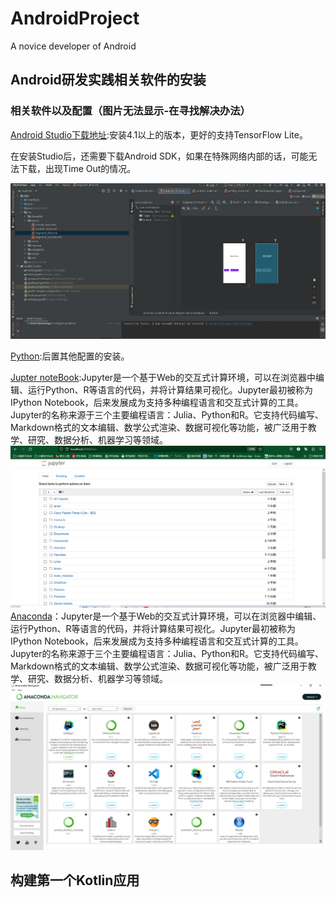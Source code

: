 # AndroidProject
A novice developer of Android

## Android研发实践相关软件的安装
### 相关软件以及配置（图片无法显示-在寻找解决办法）

 [Android Studio下载地址](https://developer.android.google.cn/studio):安装4.1以上的版本，更好的支持TensorFlow Lite。
 
   在安装Studio后，还需要下载Android SDK，如果在特殊网络内部的话，可能无法下载，出现Time Out的情况。
 
 ![img](Pic/Exp01/Android01.png)
    
 [Python](https://www.python.org/ ):后置其他配置的安装。
 
 [Jupter noteBook]():Jupyter是一个基于Web的交互式计算环境，可以在浏览器中编辑、运行Python、R等语言的代码，并将计算结果可视化。Jupyter最初被称为IPython Notebook，后来发展成为支持多种编程语言和交互式计算的工具。Jupyter的名称来源于三个主要编程语言：Julia、Python和R。它支持代码编写、Markdown格式的文本编辑、数学公式渲染、数据可视化等功能，被广泛用于教学、研究、数据分析、机器学习等领域。
  ![img](Pic/Exp01/pic02.png)
 [Anaconda](https://www.anaconda.com/)：Jupyter是一个基于Web的交互式计算环境，可以在浏览器中编辑、运行Python、R等语言的代码，并将计算结果可视化。Jupyter最初被称为IPython Notebook，后来发展成为支持多种编程语言和交互式计算的工具。Jupyter的名称来源于三个主要编程语言：Julia、Python和R。它支持代码编写、Markdown格式的文本编辑、数学公式渲染、数据可视化等功能，被广泛用于教学、研究、数据分析、机器学习等领域。
  ![img](Pic/Exp01/pic01.png)

## 构建第一个Kotlin应用

